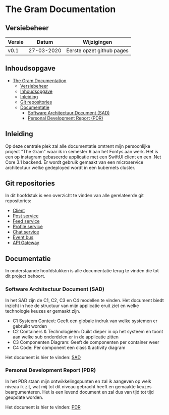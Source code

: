 # The Gram Documentation

## Versiebeheer

| Versie | Datum      | Wijzigingen               |
| ------ | ---------- | ------------------------- |
| v0.1   | 27-03-2020 | Eerste opzet github pages |

## Inhoudsopgave

- [The Gram Documentation](#the-gram-documentation)
  - [Versiebeheer](#versiebeheer)
  - [Inhoudsopgave](#inhoudsopgave)
  - [Inleiding](#inleiding)
  - [Git repositories](#git-repositories)
  - [Documentatie](#documentatie)
    - [Software Architectuur Document (SAD)](#software-architectuur-document-sad)
    - [Personal Development Report (PDR)](#personal-development-report-pdr)

## Inleiding

Op deze centrale plek zal alle documentatie omtrent mijn persoonlijke project "The Gram" waar ik in semester 6 aan het Fontys aan werk. Het is een op instagram gebaseerde applicatie met een SwiftUI client en een .Net Core 3.1 backend. Er wordt gebruik gemaakt van een microservice architectuur welke gedeployed wordt in een kubernets cluster.

## Git repositories

In dit hoofdstuk is een overzicht te vinden van alle gerelateerde git repositories:

- [Client](https://github.com/TommyGoossens/the-gram-client)
- [Post service](https://github.com/TommyGoossens/the-gram-post)
- [Feed service](https://github.com/TommyGoossens/the-gram-feed)
- [Profile service](https://github.com/TommyGoossens/the-gram-profile)
- [Chat service](https://github.com/TommyGoossens/the-gram-chat)
- [Event bus](https://github.com/TommyGoossens/the-gram-eventbus)
- [API Gateway](https://github.com/TommyGoossens/the-gram-gateway)

## Documentatie

In onderstaande hoofdstukken is alle documentatie terug te vinden die tot dit project behoort.

### Software Architectuur Document (SAD)

In het SAD zijn de C1, C2, C3 en C4 modellen te vinden. Het document biedt inzicht in hoe de structuur van mijn applicatie eruit ziet en welke technologie keuzes er gemaakt zijn.

- C1 Systeem Context: Geeft een globale indruk van welke systemen er gebruikt worden
- C2 Containers & Technologieën: Duikt dieper in op het systeem en toont aan welke sub onderdelen er in de applicatie zitten
- C3 Componenten Diagram: Geeft de componenten per container weer
- C4 Code: Per component een class & activity diagram

Het document is hier te vinden: [SAD](SoftwareArchitectuurDocument.md)

### Personal Development Report (PDR)

In het PDR staan mijn ontwikkelingspunten en zal ik aangeven op welk niveau ik zit, wat mij tot dit niveau gebracht heeft en gemaakte keuzes beargumenteren. Het is een levend document en zal dus van tijd tot tijd geupdate worden.

Het document is hier te vinden: [PDR](PersonalDevelopmentReport.md)
